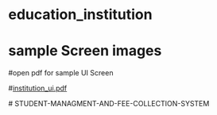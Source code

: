 # education_institution

# sample Screen images
#open pdf for  sample UI Screen

#[institution_ui.pdf](https://github.com/user-attachments/files/17964487/institution_ui.pdf)



#   S T U D E N T - M A N A G M E N T - A N D - F E E - C O L L E C T I O N - S Y S T E M 
 
 
